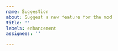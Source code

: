 ```yaml
---
name: Suggestion
about: Suggest a new feature for the mod
title: ''
labels: enhancement
assignees: ''

---
```

